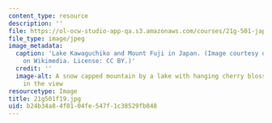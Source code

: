 ```yaml
---
content_type: resource
description: ''
file: https://ol-ocw-studio-app-qa.s3.amazonaws.com/courses/21g-501-japanese-i-fall-2019/b24b34a84f0104fe547f1c38529fb848_21g501f19.jpg
file_type: image/jpeg
image_metadata:
  caption: 'Lake Kawaguchiko and Mount Fuji in Japan. (Image courtesy of [Midori](https://commons.wikimedia.org/wiki/File:Lake_Kawaguchiko_Sakura_Mount_Fuji_3.JPG)
    on Wikimedia. License: CC BY.)'
  credit: ''
  image-alt: A snow capped mountain by a lake with hanging cherry blossom branches
    in the view
resourcetype: Image
title: 21g501f19.jpg
uid: b24b34a8-4f01-04fe-547f-1c38529fb848
---
```

